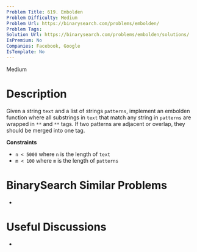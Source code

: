 ```yaml
---
Problem Title: 619. Embolden
Problem Difficulty: Medium
Problem Url: https://binarysearch.com/problems/embolden/
Problem Tags: 
Solution Url: https://binarysearch.com/problems/embolden/solutions/
IsPremium: No
Companies: Facebook, Google
IsTemplate: No
---
```


<span style="color: ;">Medium</span>

# Description

Given a string `text` and a list of strings `patterns`, implement an embolden function where all substrings in `text` that match any string in `patterns` are wrapped in `**` and `**` tags. If two patterns are adjacent or overlap, they should be merged into one tag.

**Constraints**

- `n < 5000` where `n` is the length of `text`
- `m < 100` where `m` is the length of `patterns`

# BinarySearch Similar Problems

- []()

# Useful Discussions

- []()
